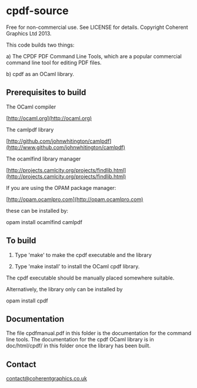 cpdf-source
===========

Free for non-commercial use. See LICENSE for details. Copyright Coherent
Graphics Ltd 2013.

This code builds two things:

a) The CPDF PDF Command Line Tools, which are a popular commercial command line
tool for editing PDF files.

b) cpdf as an OCaml library.

Prerequisites to build
----------------------

The OCaml compiler

[http://ocaml.org](http://ocaml.org)

The camlpdf library

[http://github.com/johnwhitington/camlpdf](http://www.github.com/johnwhitington/camlpdf)

The ocamlfind library manager

[http://projects.camlcity.org/projects/findlib.html](http://projects.camlcity.org/projects/findlib.html)

If you are using the OPAM package manager:

[http://opam.ocamlpro.com](http://opam.ocamlpro.com)

these can be installed by:

opam install ocamlfind camlpdf

To build
--------

1. Type 'make' to make the cpdf executable and the library

2. Type 'make install' to install the OCaml cpdf library.

The cpdf executable should be manually placed somewhere suitable.

Alternatively, the library only can be installed by

opam install cpdf

Documentation
-------------

The file cpdfmanual.pdf in this folder is the documentation for the command
line tools. The documentation for the cpdf OCaml library is in doc/html/cpdf/
in this folder once the library has been built.

Contact
-------

[contact@coherentgraphics.co.uk](contact@coherentgraphics.co.uk)

